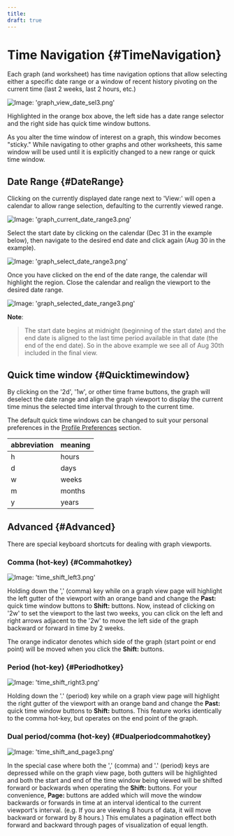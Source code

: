 ```yaml
---
title:
draft: true
---
```


# Time Navigation {#TimeNavigation}

Each graph (and worksheet) has time navigation options that allow selecting either a specific date range or a window of recent history pivoting on the current time (last 2 weeks, last 2 hours, etc.)

![Image: 'graph_view_date_sel3.png'](/images/circonus/graph_view_date_sel3.png)

Highlighted in the orange box above, the left side has a date range selector and the right side has quick time window buttons.

As you alter the time window of interest on a graph, this window becomes "sticky." While navigating to other graphs and other worksheets, this same window will be used until it is explicitly changed to a new range or quick time window.


## Date Range {#DateRange}

Clicking on the currently displayed date range next to 'View:' will open a calendar to allow range selection, defaulting to the currently viewed range.

![Image: 'graph_current_date_range3.png'](/images/circonus/graph_current_date_range3.png)

Select the start date by clicking on the calendar (Dec 31 in the example below), then navigate to the desired end date and click again (Aug 30 in the example).

![Image: 'graph_select_date_range3.png'](/images/circonus/graph_select_date_range3.png)

Once you have clicked on the end of the date range, the calendar will highlight the region. Close the calendar and realign the viewport to the desired date range.

![Image: 'graph_selected_date_range3.png'](/images/circonus/graph_selected_date_range3.png)

**Note**:
> The start date begins at midnight (beginning of the start date) and the end date is aligned to the last time period available in that date (the end of the end date).  So in the above example we see all of Aug 30th included in the final view.


## Quick time window {#Quicktimewindow}

By clicking on the '2d', '1w', or other time frame buttons, the graph will deselect the date range and align the graph viewport to display the current time minus the selected time interval through to the current time.

The default quick time windows can be changed to suit your personal preferences in the [Profile Preferences](/Administration/Profile.md#Preferences) section.


| abbreviation | meaning |
|---|---|
|            h | hours   |
|            d | days    |
|            w | weeks   |
|            m | months  |
|            y | years   |


## Advanced {#Advanced}

There are special keyboard shortcuts for dealing with graph viewports.


### Comma (hot-key) {#Commahotkey}

![Image: 'time_shift_left3.png'](/images/circonus/time_shift_left3.png)

Holding down the ',' (comma) key while on a graph view page will highlight the left gutter of the viewport with an orange band and change the **Past:** quick time window buttons to **Shift:** buttons. Now, instead of clicking on '2w' to set the viewport to the last two weeks, you can click on the left and right arrows adjacent to the '2w' to move the left side of the graph backward or forward in time by 2 weeks.

The orange indicator denotes which side of the graph (start point or end point) will be moved when you click the **Shift:** buttons.


### Period (hot-key) {#Periodhotkey}

![Image: 'time_shift_right3.png'](/images/circonus/time_shift_right3.png)

Holding down the '.' (period) key while on a graph view page will highlight the right gutter of the viewport with an orange band and change the **Past:** quick time window buttons to **Shift:** buttons.  This feature works identically to the comma hot-key, but operates on the end point of the graph.


### Dual period/comma (hot-key) {#Dualperiodcommahotkey}

![Image: 'time_shift_and_page3.png'](/images/circonus/time_shift_and_page3.png)

In the special case where both the ',' (comma) and '.' (period) keys are depressed while on the graph view page, both gutters will be highlighted and both the start and end of the time window being viewed will be shifted forward or backwards when operating the **Shift:** buttons.  For your convenience, **Page:** buttons are added which will move the window backwards or forwards in time at an interval identical to the current viewport's interval. (e.g. If you are viewing 8 hours of data, it will move backward or forward by 8 hours.)  This emulates a pagination effect both forward and backward through pages of visualization of equal length.
